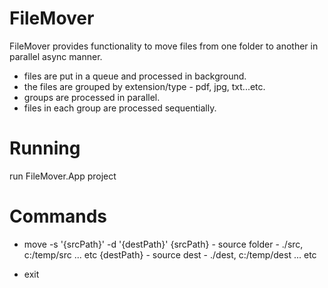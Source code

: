 # FileMover
FileMover provides functionality to move files from one folder to another in parallel async manner.

- files are put in a queue and processed in background.
- the files are grouped by extension/type - pdf, jpg, txt...etc. 
- groups are processed in parallel.
- files in each group are processed sequentially.

# Running
run FileMover.App project

# Commands
- move -s '{srcPath}' -d '{destPath}' 
  {srcPath} - source folder - ./src, c:/temp/src ... etc
  {destPath} - source dest - ./dest, c:/temp/dest ... etc
  
- exit



